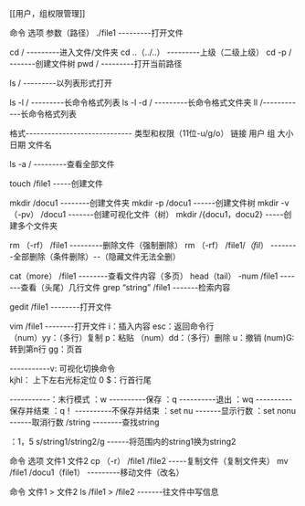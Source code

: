 [[用户，组权限管理]]

命令 选项 参数（路径）
./file1 ---------打开文件

cd /   ---------进入文件/文件夹
cd ..（../..）   ---------上级（二级上级）
cd -p  /   -------创建文件树
pwd /  ---------打开当前路径

ls /   ---------以列表形式打开

ls -l /  ---------长命令格式列表
ls -l -d / ---------长命令格式文件夹
ll  /------------长命令格式列表

格式-----------------------------
类型和权限（11位-u/g/o）   链接     用户    组   大小   日期    文件名

ls -a /  ---------查看全部文件

touch /file1 -----创建文件

mkdir /docu1  --------创建文件夹
mkdir -p /docu1  ------创建文件树
mkdir -v（-pv） /docu1 -------创建可视化文件（树）
mkdir /{docu1，docu2} -----创建多个文件夹

rm （-rf）  /file1  ---------删除文件（强制删除）
rm （-rf） /file1/*（fil*） --------全部删除（条件删除）--（隐藏文件无法全删）

cat（more） /file1 --------查看文件内容（多页）
head（tail） -num /file1 -------查看（头尾）几行文件
grep “string”  /file1 -------检索内容

gedit /file1 --------打开文件

vim /file1 --------打开文件
i：插入内容   esc：返回命令行   
（num）yy：（多行）复制	 p：粘贴      （num）dd：（多行）删除
u：撤销
(num)G: 转到第n行
gg：页首

-----------v: 可视化切换命令  
kjhl： 上下左右光标定位    0 $：行首行尾

-----------：末行模式
：w ----------保存
：q ----------退出
：wq ----------保存并结束
：q！ ----------不保存并结束
：set nu -------显示行数
：set nonu ------取消行数
/string --------查找string

：1，5 s/string1/string2/g ------将范围内的string1换为string2



命令  选项 文件1 文件2
cp （-r） /file1  /file2 -----复制文件（复制文件夹）
mv /file1 /docu1（file1）   ---------移动文件（改名）

命令 文件1  > 文件2
ls /file1 > /file2 -------往文件中写信息




